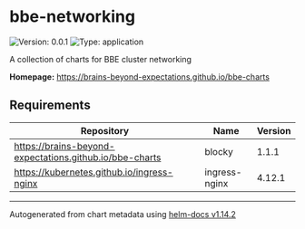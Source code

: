 # bbe-networking

![Version: 0.0.1](https://img.shields.io/badge/Version-0.0.1-informational?style=flat-square)
![Type: application](https://img.shields.io/badge/Type-application-informational?style=flat-square)

A collection of charts for BBE cluster networking

**Homepage:** <https://brains-beyond-expectations.github.io/bbe-charts>

## Requirements

| Repository                                              | Name          | Version |
| ------------------------------------------------------- | ------------- | ------- |
| https://brains-beyond-expectations.github.io/bbe-charts | blocky        | 1.1.1   |
| https://kubernetes.github.io/ingress-nginx              | ingress-nginx | 4.12.1  |

---

Autogenerated from chart metadata using
[helm-docs v1.14.2](https://github.com/norwoodj/helm-docs/releases/v1.14.2)
